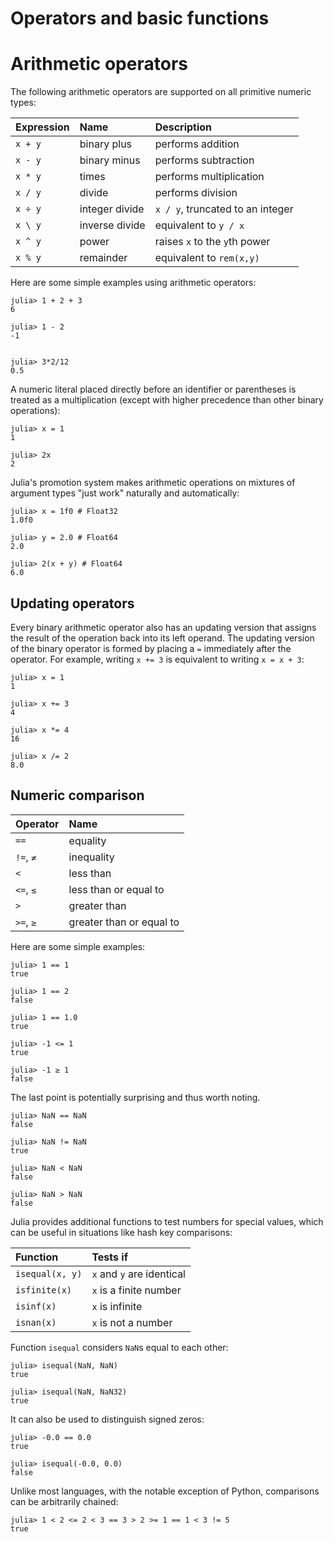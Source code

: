 # Operators and basic functions

# Arithmetic operators
The following arithmetic operators are supported on all primitive numeric types:

| Expression | Name           | Description                              |
| :--        | :--            | :--                                      |
| `x + y`    | binary plus    | performs addition                        |
| `x - y`    | binary minus   | performs subtraction                     |
| `x * y`    | times          | performs multiplication                  |
| `x / y`    | divide         | performs division                        |
| `x ÷ y`    | integer divide | `x / y`, truncated to an integer         |
| `x \ y`    | inverse divide | equivalent to `y / x`                    |
| `x ^ y`    | power          | raises `x` to the `y`th power            |
| `x % y`    | remainder      | equivalent to `rem(x,y)`                 |

Here are some simple examples using arithmetic operators:

```jldoctest
julia> 1 + 2 + 3
6

julia> 1 - 2
-1


julia> 3*2/12
0.5
```

A numeric literal placed directly before an identifier or parentheses is treated as a multiplication (except with higher precedence than other binary operations):

```jldoctest
julia> x = 1
1

julia> 2x
2
```

Julia's promotion system makes arithmetic operations on mixtures of argument types "just work" naturally and automatically:

```jldoctest
julia> x = 1f0 # Float32
1.0f0

julia> y = 2.0 # Float64
2.0

julia> 2(x + y) # Float64
6.0
```

## Updating operators

Every binary arithmetic operator also has an updating version that assigns the result of the operation back into its left operand. The updating version of the binary operator is formed by placing a `=` immediately after the operator. For example, writing `x += 3` is equivalent to writing `x = x + 3`:

```jldoctest
julia> x = 1
1

julia> x += 3
4

julia> x *= 4
16

julia> x /= 2
8.0
```

## Numeric comparison

| Operator  | Name                     |
| :--       | :--                      |
| `==`      | equality                 |
| `!=`, `≠` | inequality               |
| `<`       | less than                |
| `<=`, `≤` | less than or equal to    |
| `>`       | greater than             |
| `>=`, `≥` | greater than or equal to |

Here are some simple examples:

```jldoctest
julia> 1 == 1
true

julia> 1 == 2
false

julia> 1 == 1.0
true

julia> -1 <= 1
true

julia> -1 ≥ 1
false
```

The last point is potentially surprising and thus worth noting.

```jldoctest
julia> NaN == NaN
false

julia> NaN != NaN
true

julia> NaN < NaN
false

julia> NaN > NaN
false
```

Julia provides additional functions to test numbers for special values, which can be useful in situations like hash key comparisons:

| Function        | Tests if                 |
| :--             | :--                      |
| `isequal(x, y)` | `x` and `y` are identical|
| `isfinite(x)`   | `x` is a finite number   |
| `isinf(x)`      | `x` is infinite          |
| `isnan(x)`      | `x` is not a number      |

Function `isequal` considers `NaN`s equal to each other:

```jldoctest
julia> isequal(NaN, NaN)
true

julia> isequal(NaN, NaN32)
true
```

It can also be used to distinguish signed zeros:

```jldoctest
julia> -0.0 == 0.0
true

julia> isequal(-0.0, 0.0)
false
```

Unlike most languages, with the notable exception of Python, comparisons can be arbitrarily chained:

```jldoctest
julia> 1 < 2 <= 2 < 3 == 3 > 2 >= 1 == 1 < 3 != 5
true
```
